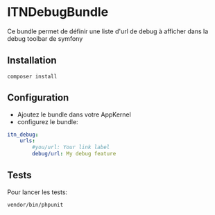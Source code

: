 ITNDebugBundle
=============


Ce bundle permet de définir une liste d'url de debug à afficher dans la debug toolbar de symfony

Installation
--------------

```
composer install
```

Configuration
--------------

 - Ajoutez le bundle dans votre AppKernel
 - configurez le bundle:

``` yaml
itn_debug:
    urls:
        #you/url: Your link label
        debug/url: My debug feature
```

Tests
------

Pour lancer les tests:

```
vendor/bin/phpunit
```
